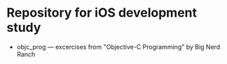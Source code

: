 # Repository for iOS development study
- objc_prog — excercises from "Objective-C Programming" by Big Nerd Ranch
